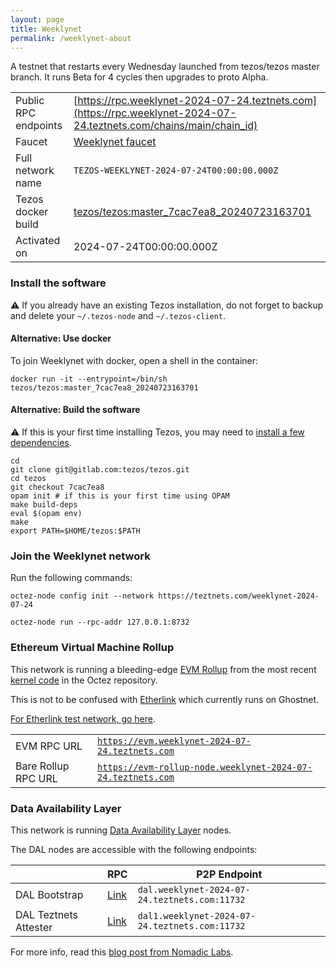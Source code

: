 ```yaml
---
layout: page
title: Weeklynet
permalink: /weeklynet-about
---
```


A testnet that restarts every Wednesday launched from tezos/tezos master branch. It runs Beta for 4 cycles then upgrades to proto Alpha.

| | |
|-------|---------------------|
| Public RPC endpoints | [https://rpc.weeklynet-2024-07-24.teztnets.com](https://rpc.weeklynet-2024-07-24.teztnets.com/chains/main/chain_id)<br/> |
| Faucet | [Weeklynet faucet](https://faucet.weeklynet-2024-07-24.teztnets.com) |
| Full network name | `TEZOS-WEEKLYNET-2024-07-24T00:00:00.000Z` |
| Tezos docker build | [tezos/tezos:master_7cac7ea8_20240723163701](https://hub.docker.com/r/tezos/tezos/tags?page=1&ordering=last_updated&name=master_7cac7ea8_20240723163701) |
| Activated on | 2024-07-24T00:00:00.000Z |





### Install the software

⚠️  If you already have an existing Tezos installation, do not forget to backup and delete your `~/.tezos-node` and `~/.tezos-client`.



#### Alternative: Use docker

To join Weeklynet with docker, open a shell in the container:

```
docker run -it --entrypoint=/bin/sh tezos/tezos:master_7cac7ea8_20240723163701
```


#### Alternative: Build the software

⚠️  If this is your first time installing Tezos, you may need to [install a few dependencies](https://tezos.gitlab.io/introduction/howtoget.html#setting-up-the-development-environment-from-scratch).

```
cd
git clone git@gitlab.com:tezos/tezos.git
cd tezos
git checkout 7cac7ea8
opam init # if this is your first time using OPAM
make build-deps
eval $(opam env)
make
export PATH=$HOME/tezos:$PATH
```

### Join the Weeklynet network

Run the following commands:

```
octez-node config init --network https://teztnets.com/weeklynet-2024-07-24

octez-node run --rpc-addr 127.0.0.1:8732
```


### Ethereum Virtual Machine Rollup

This network is running a bleeding-edge [EVM Rollup](https://docs.etherlink.com/welcome/what-is-etherlink) from the most recent [kernel code](https://gitlab.com/tezos/tezos/-/tree/master/etherlink) in the Octez repository.

This is not to be confused with [Etherlink](https://docs.etherlink.com/get-started/connect-your-wallet-to-etherlink) which currently runs on Ghostnet.

[For Etherlink test network, go here](https://docs.etherlink.com/get-started/connect-your-wallet-to-etherlink).

| | |
|-------|---------------------|
| EVM RPC URL | [`https://evm.weeklynet-2024-07-24.teztnets.com`](https://evm.weeklynet-2024-07-24.teztnets.com) |
| Bare Rollup RPC URL | [`https://evm-rollup-node.weeklynet-2024-07-24.teztnets.com`](https://evm-rollup-node.weeklynet-2024-07-24.teztnets.com/global/block/head) |




### Data Availability Layer

This network is running [Data Availability Layer](https://tezos.gitlab.io/shell/dal.html) nodes.


The DAL nodes are accessible with the following endpoints:

| | RPC | P2P Endpoint |
|------------|---------|--------------|
| DAL Bootstrap | [Link](https://dal-bootstrap-rpc.weeklynet-2024-07-24.teztnets.com/p2p/gossipsub/scores) | `dal.weeklynet-2024-07-24.teztnets.com:11732` |
| DAL Teztnets Attester | [Link](https://dal-attester-rpc.weeklynet-2024-07-24.teztnets.com/p2p/gossipsub/scores) | `dal1.weeklynet-2024-07-24.teztnets.com:11732` |


For more info, read this [blog post from Nomadic Labs](https://research-development.nomadic-labs.com/data-availability-layer-tezos.html).



